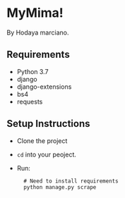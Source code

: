 # MyMima!

By Hodaya marciano.

## Requirements
* Python 3.7
* django 
* django-extensions
* bs4
* requests

## Setup Instructions
* Clone the project
* `cd` into your peoject.
* Run: 

        # Need to install requirements
        python manage.py scrape
